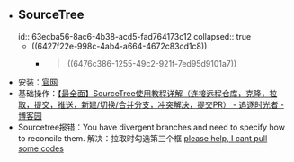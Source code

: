 - ## SourceTree
  id:: 63ecba56-8ac6-4b38-acd5-fad764173c12
  collapsed:: true
	- ((6427f22e-998c-4ab4-a664-4672c83cd1c8))
		- > ((6476c386-1255-49c2-921f-7ed95d9101a7))
- 安装：[官网](https://confluence.atlassian.com/get-started-with-sourcetree/install-and-set-up-sourcetree-847359043.html)
- 基础操作：[【最全面】SourceTree使用教程详解（连接远程仓库，克隆，拉取，提交，推送，新建/切换/合并分支，冲突解决，提交PR） - 追逐时光者 - 博客园](https://www.cnblogs.com/Can-daydayup/p/13128633.html)
- Sourcetree报错：You have divergent branches and need to specify how to reconcile them. 解决：拉取时勾选第三个框 [please help, I cant pull some codes](https://community.atlassian.com/t5/Sourcetree-questions/please-help-I-cant-pull-some-codes/qaq-p/1996695)